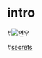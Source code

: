 # intro

#![연우](https://www.google.co.kr/url)

#[secrets](https://www.youtube.com/watch?v=qHm9MG9xw1o)
